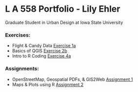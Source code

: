 # L A 558 Portfolio - Lily Ehler

Graduate Student in Urban Design at Iowa State University

### Exercises:
- Flight & Candy Data [Exercise 1a](ex1a.md)
- Basics of QGIS [Exercise 2b](Exercises/2b/ex2b.md)
- Intro to R Coding [Exercise 4a](Exercises/4a/ex4a.md)

### Assignments:
- OpenStreetMap, Geospatial PDFs, & GIS2Web [Assignment 1](Assignments/assign3a.md)
- Maps & Plots using R [Assignment 2](Assignments/assign2.md)
